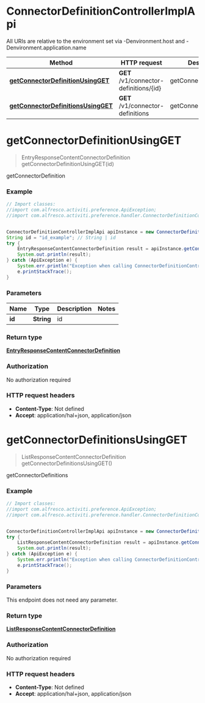 # ConnectorDefinitionControllerImplApi

All URIs are relative to the environment set via -Denvironment.host and -Denvironment.application.name

Method | HTTP request | Description
------------- | ------------- | -------------
[**getConnectorDefinitionUsingGET**](ConnectorDefinitionControllerImplApi.md#getConnectorDefinitionUsingGET) | **GET** /v1/connector-definitions/{id} | getConnectorDefinition
[**getConnectorDefinitionsUsingGET**](ConnectorDefinitionControllerImplApi.md#getConnectorDefinitionsUsingGET) | **GET** /v1/connector-definitions | getConnectorDefinitions

<a name="getConnectorDefinitionUsingGET"></a>
# **getConnectorDefinitionUsingGET**
> EntryResponseContentConnectorDefinition getConnectorDefinitionUsingGET(id)

getConnectorDefinition

### Example
```java
// Import classes:
//import com.alfresco.activiti.preference.ApiException;
//import com.alfresco.activiti.preference.handler.ConnectorDefinitionControllerImplApi;


ConnectorDefinitionControllerImplApi apiInstance = new ConnectorDefinitionControllerImplApi();
String id = "id_example"; // String | id
try {
    EntryResponseContentConnectorDefinition result = apiInstance.getConnectorDefinitionUsingGET(id);
    System.out.println(result);
} catch (ApiException e) {
    System.err.println("Exception when calling ConnectorDefinitionControllerImplApi#getConnectorDefinitionUsingGET");
    e.printStackTrace();
}
```

### Parameters

Name | Type | Description  | Notes
------------- | ------------- | ------------- | -------------
 **id** | **String**| id |

### Return type

[**EntryResponseContentConnectorDefinition**](EntryResponseContentConnectorDefinition.md)

### Authorization

No authorization required

### HTTP request headers

 - **Content-Type**: Not defined
 - **Accept**: application/hal+json, application/json

<a name="getConnectorDefinitionsUsingGET"></a>
# **getConnectorDefinitionsUsingGET**
> ListResponseContentConnectorDefinition getConnectorDefinitionsUsingGET()

getConnectorDefinitions

### Example
```java
// Import classes:
//import com.alfresco.activiti.preference.ApiException;
//import com.alfresco.activiti.preference.handler.ConnectorDefinitionControllerImplApi;


ConnectorDefinitionControllerImplApi apiInstance = new ConnectorDefinitionControllerImplApi();
try {
    ListResponseContentConnectorDefinition result = apiInstance.getConnectorDefinitionsUsingGET();
    System.out.println(result);
} catch (ApiException e) {
    System.err.println("Exception when calling ConnectorDefinitionControllerImplApi#getConnectorDefinitionsUsingGET");
    e.printStackTrace();
}
```

### Parameters
This endpoint does not need any parameter.

### Return type

[**ListResponseContentConnectorDefinition**](ListResponseContentConnectorDefinition.md)

### Authorization

No authorization required

### HTTP request headers

 - **Content-Type**: Not defined
 - **Accept**: application/hal+json, application/json

